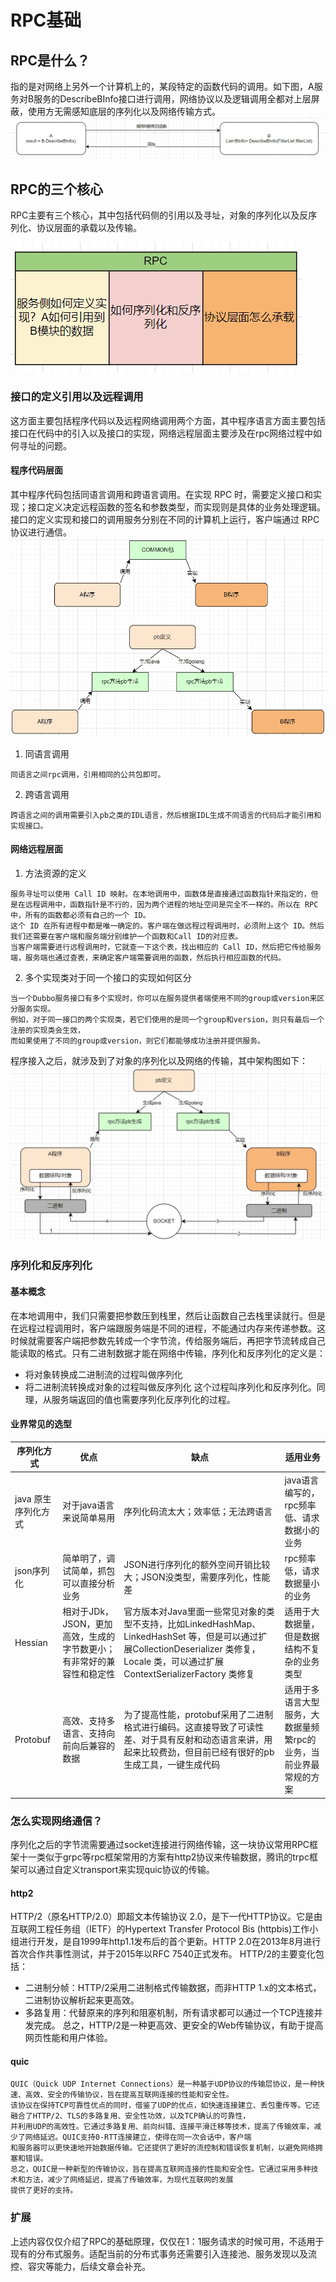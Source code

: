# RPC基础

## RPC是什么？

指的是对网络上另外一个计算机上的，某段特定的函数代码的调用。如下图，A服务对B服务的DescribeBInfo接口进行调用，网络协议以及逻辑调用全都对上层屏蔽，使用方无需感知底层的序列化以及网络传输方式。
![rpc](RPC调用.png)

## RPC的三个核心

RPC主要有三个核心，其中包括代码侧的引用以及寻址，对象的序列化以及反序列化、协议层面的承载以及传输。

![](三个核心.png)

### 接口的定义引用以及远程调用

这方面主要包括程序代码以及远程网络调用两个方面，其中程序语言方面主要包括接口在代码中的引入以及接口的实现，网络远程层面主要涉及在rpc网络过程中如何寻址的问题。

#### 程序代码层面
其中程序代码包括同语言调用和跨语言调用。在实现 RPC 时，需要定义接口和实现；接口定义决定远程函数的签名和参数类型，而实现则是具体的业务处理逻辑。接口的定义实现和接口的调用服务分别在不同的计算机上运行，客户端通过 RPC 协议进行通信。
![代码调用](代码调用.png)
1. 同语言调用 
```
同语言之间rpc调用，引用相同的公共包即可。
```
2. 跨语言调用

```
跨语言之间的调用需要引入pb之类的IDL语言，然后根据IDL生成不同语言的代码后才能引用和实现接口。
```

#### 网络远程层面
1. 方法资源的定义

```
服务寻址可以使用 Call ID 映射。在本地调用中，函数体是直接通过函数指针来指定的，但是在远程调用中，函数指针是不行的，因为两个进程的地址空间是完全不一样的。所以在 RPC 中，所有的函数都必须有自己的一个 ID。
这个 ID 在所有进程中都是唯一确定的。客户端在做远程过程调用时，必须附上这个 ID。然后我们还需要在客户端和服务端分别维护一个函数和Call ID的对应表。
当客户端需要进行远程调用时，它就查一下这个表，找出相应的 Call ID，然后把它传给服务端，服务端也通过查表，来确定客户端需要调用的函数，然后执行相应函数的代码。
```

2. 多个实现类对于同一个接口的实现如何区分

```
当一个Dubbo服务接口有多个实现时，你可以在服务提供者端使用不同的group或version来区分服务实现。
例如，对于同一接口的两个实现类，若它们使用的是同一个group和version，则只有最后一个注册的实现类会生效，
而如果使用了不同的group或version，则它们都能够成功注册并提供服务。
```

程序接入之后，就涉及到了对象的序列化以及网络的传输，其中架构图如下：
![RPC架构](RPC架构.png)

### 序列化和反序列化

#### 基本概念
在本地调用中，我们只需要把参数压到栈里，然后让函数自己去栈里读就行。但是在远程过程调用时，客户端跟服务端是不同的进程，不能通过内存来传递参数。这时候就需要客户端把参数先转成一个字节流，传给服务端后，再把字节流转成自己能读取的格式。只有二进制数据才能在网络中传输，序列化和反序列化的定义是：
* 将对象转换成二进制流的过程叫做序列化
* 将二进制流转换成对象的过程叫做反序列化
这个过程叫序列化和反序列化。同理，从服务端返回的值也需要序列化反序列化的过程。
#### 业界常见的选型
| 序列化方式 | 优点 | 缺点| 适用业务|
| ------ | ----------- | ------ | ----------- |
| java 原生序列化方式 |对于java语言来说简单易用|序列化码流太大；效率低；无法跨语言|java语言编写的，rpc频率低、请求数据小的业务|
| json序列化 |简单明了，调试简单，抓包可以直接分析业务 |JSON进行序列化的额外空间开销比较大；JSON没类型，需要序列化，性能差|rpc频率低，请求数据量小的业务|
|  Hessian   | 相对于JDk，JSON，更加高效，生成的字节数更小；有非常好的兼容性和稳定性 |官方版本对Java里面一些常见对象的类型不支持，比如LinkedHashMap、LinkedHashSet 等，但是可以通过扩展CollectionDeserializer 类修复，Locale 类，可以通过扩展 ContextSerializerFactory 类修复|适用于大数据量，但是数据结构不复杂的业务类型|
|Protobuf|高效、支持多语言、支持向前向后兼容的数据|为了提高性能，protobuf采用了二进制格式进行编码。这直接导致了可读性差、对于具有反射和动态语言来讲，用起来比较费劲，但目前已经有很好的pb生成工具，一键生成代码|适用于多语言大型服务，大数据量频繁rpc的业务，当前业界最常规的方案|


### 怎么实现网络通信？

序列化之后的字节流需要通过socket连接进行网络传输，这一块协议常用RPC框架十一类似于grpc等rpc框架常用的方案有http2协议来传输数据，腾讯的trpc框架可以通过自定义transport来实现quic协议的传输。

#### http2

HTTP/2（原名HTTP/2.0）即超文本传输协议 2.0，是下一代HTTP协议。它是由互联网工程任务组（IETF）的Hypertext Transfer Protocol Bis (httpbis)工作小组进行开发，是自1999年http1.1发布后的首个更新。HTTP 2.0在2013年8月进行首次合作共事性测试，并于2015年以RFC 7540正式发布。
HTTP/2的主要变化包括：
* 二进制分帧：HTTP/2采用二进制格式传输数据，而非HTTP 1.x的文本格式，二进制协议解析起来更高效。
* 多路复用：代替原来的序列和阻塞机制，所有请求都可以通过一个TCP连接并发完成。
总之，HTTP/2是一种更高效、更安全的Web传输协议，有助于提高网页性能和用户体验。
#### quic
```
QUIC（Quick UDP Internet Connections）是一种基于UDP协议的传输层协议，是一种快速、高效、安全的传输协议，旨在提高互联网连接的性能和安全性。
该协议在保持TCP可靠性优点的同时，借鉴了UDP的优点，如快速连接建立、丢包重传等。它还融合了HTTP/2、TLS的多路复用、安全性功效，以及TCP确认的可靠性，
并利用UDP的高效性。它通过多路复用、前向纠错、连接平滑迁移等技术，提高了传输效率，减少了网络延迟。QUIC支持0-RTT连接建立，使得在同一次会话中，客户端
和服务器可以更快速地开始数据传输。它还提供了更好的流控制和错误恢复机制，以避免网络拥塞和错误。
总之，QUIC是一种新型的传输协议，旨在提高互联网连接的性能和安全性。它通过采用多种技术和方法，减少了网络延迟，提高了传输效率，为现代互联网的发展
提供了更好的支持。
```
### 扩展

上述内容仅仅介绍了RPC的基础原理，仅仅在1：1服务请求的时候可用，不适用于现有的分布式服务。适配当前的分布式事务还需要引入连接池、服务发现以及流控、容灾等能力，后续文章会补充。